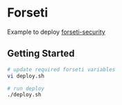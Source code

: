 # Forseti

Example to deploy [forseti-security](https://github.com/forseti-security/forseti-security)

## Getting Started

```bash
# update required forseti variables
vi deploy.sh

# run deploy
./deploy.sh
```

